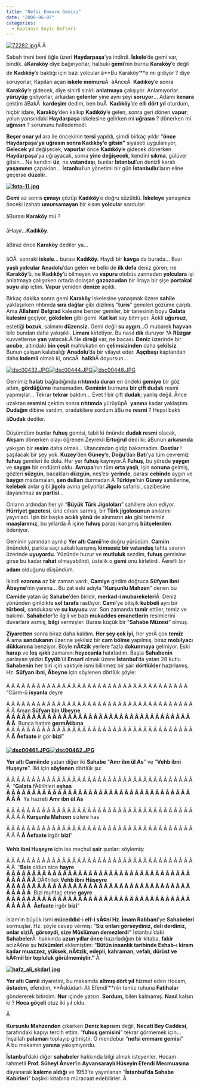 ```yaml
---
title: "Nefsi Emmare Gemisi"
date: "2008-06-07"
categories: 
  - Kaptanın Seyir Defteri
---
```


[](/uploads/2008/06/dsc00462.jpg "dsc00462.JPG")[](/uploads/2008/06/hafz_ali_skdarl.jpg "hafz_ali_skdarl.jpg")[](/uploads/2008/06/dsc00448.jpg "dsc00448.JPG")[![72282.jpg](/uploads/2008/06/72282.jpg)](/uploads/2008/06/72282.jpg "72282.jpg")Â Â 

Sabah treni beni öğle üzeri **Haydarpaşa**’ya indirdi. **İskele**’de gemi var, bindik. â**Karaköy** diye bağırıyorlar, halbuki **gemi**’nin burnu **Karaköy**’e değil de **Kadıköy**’e baktığı için bazı yolcular â**Bu Karaköy’**e mi gidiyor ? diye soruyorlar, Kapıları açan **iskele memuru**Â  âÃnceÂ  **Kadıköy**’e sonra **Karaköy**’e gidecek, diye sinirli sinirli **anlatmaya** çalışıyor. Anlamıyorlar… **yürüyüp** gidiyorlar, arkadan **gelenler** yine aynı şeyi **soruyor**… Adamı **kenara** çektim âBakÂ  **kardeşim** dedim, ben buÂ  **Kadıköy**’de **elli dört yıl** oturdum, hiçbir idare, **Karaköy**’den kalkıp **Kadıköy**’e gelen, sonra geri dönen **vapur**; yolun yarısındaki **Haydarpaşa** iskelesine gelirken mi **uğrasın** ? dönerken mi **uğrasın** ? sorununu halledemedi.

**Beşer onar yıl** ara ile öncekinin **tersi** yapıldı, şimdi birkaç yıldır “**önce Haydarpaşa’ya uğrasın sonra Kadıköy’e gitsin”** siyaseti uygulanıyor, **Gelecek yı**l değişecek, **vapurlar** önce **Kadıköy**’e gidecek dönerken **Haydarpaşa**’ya uğrayacak, sonra **yine değişecek**, kendini **sıkma**, gülüver gitsin… Ne kendini **üz**, ne **vatandaşı**, bunlar **İstanbul**’un denizli karalı **yaşamının** çapakları… **İstanbul**’un yönetimi bir gün **İstanbullu**’ların eline geçerse **düzelir**.

**[](/uploads/2008/06/f_vapurlarmm_6961e34.jpg "f_vapurlarmm_6961e34.jpg")[![foto-11.jpg](/uploads/2008/06/foto-11.jpg)](/uploads/2008/06/foto-11.jpg "foto-11.jpg")**

**Gemi** az sonra **çımayı** çözüp **Kadıköy**’e doğru süzüldü. **İskeleye** yanaşınca önceki izahatı **umursamayan** bir kısım **yolcular** sordular:

âBurası **Karaköy** mü ?

âHayır…**Kadıköy**.

âBiraz önce **Karaköy** dediler ya…

âOÂ  sonraki **iskele**… burası **Kadıköy.** Haydi bir **kavga** da burada… Bazı **yaşlı yolcular** **Anadolu**’dan gelen ve belki de **ilk defa** deniz gören; ne **Karaköy**’ü, ne **Kadıköy**’ü bilmeyen ve **vapuru** otobüs zanneden **yolculara** işi anlatmaya çalışırken ortada dolaşan **gazozcudan** bir liraya bir şişe **portakal suyu** alıp içtim. **Vapur** yeniden **denize** açıldı.

Birkaç dakika sonra gemi **Karaköy** iskelesine yanaşmak üzere **sahile** yaklaşırken rıhtımda **sıra dağlar** gibi dizilmiş “**turis**” gemileri gözüme çarptı. Ama **Allahım**! **Belgrad** kalesine benzer gemiler, bir tanesinin boyu **Galata kulesini** geçiyor, **gökdelen** gibi gemi. **Kat kat** say bitmiyor. Åekli **uğursuz**, estetiği **bozuk**, salınımı **düzensiz.** Gemi değil **su aygırı**…O mubarek **hayvan** bile bundan daha yakışıklı. **Limanı** kirletiyor. Bu nasıl **dik** duruyor ?Â **Rüzgar** kuvvetlense **yan** yatacak.Â Ne **direği** var, ne bacası. **Deni**z üzerinde bir **ucube,** altındaki **bin çeşit** mahlukatın en **çelimsizinden** daha **şekilsiz**. Bunun çalışan kalabalığı **Anadolu**’da bir vilayet eder. **Aşçıbaşı** kaptandan daha **kıdemli** olmalı ki, oncaÂ  **halklı**Â doyursun…

[![dsc00432.JPG](/uploads/2008/06/dsc00432.JPG)](/uploads/2008/06/dsc00432.jpg "dsc00432.JPG")[![dsc00444.JPG](/uploads/2008/06/dsc00444.JPG)](/uploads/2008/06/dsc00444.jpg "dsc00444.JPG")[](/uploads/2008/06/dsc00447.jpg "dsc00447.JPG")[![dsc00448.JPG](/uploads/2008/06/dsc00448.JPG)](/uploads/2008/06/dsc00448.jpg "dsc00448.JPG")

Gemimiz **halatı** bağladığında **rıhtımda duran** en öndeki **gemiye** bir göz attım, **gördüğüme** inanamadım. **Geminin** burnuna **bir çift dudak** resmi yapmışlar… Tekrar **tekrar** baktım… Evet ! bir çift **dudak**; yanlış değil. Ãnce uzaktan **resmini** çektim sonra **rıhtımda** yürüyüpÂ  **yanın**a kadar yaklaştım. **Dudağın** dibine vardım, oradakilere sordum âBu ne **resmi** ? Hepsi baktı â**Dudak** dediler.

Düşümdüm bunlar **fuhuş** gemisi, tabii ki önünde **dudak resmi** olacak, **Akşam** dönerken olayı öğrenen Zeyrekli **Ertuğrul** dedi ki: âBunun **arkasında** yakışan bir **resim** daha olmalı… Utancımdan gidip bakamadım. **Dostlar** ! şaşılacak bir şey yok. **Kuzey**’den **Güney**’e, **Doğu**’dan **Batı**’ya tüm çevremiz **fuhuş** gemileri ile dolu. Her yer **fuhuş** kaynıyor.Â **Fuhuş**, bu yörede **yaygın** ve **saygın** bir endüstri oldu. **Avrupa**’nın tüm **orta yaşlı**, işin **sonuna** gelmiş, gözleri **süzgün**, bacakları **düzgün**, neş’esi **yerinde**, parası **cebinde** aygın ve **baygın** madamaları, **şen dulları** durmadan Â **Türkiye**’nin **Güney** sahillerine, **kelebek** avlar gibi **jigolo** avına geliyorlar.**Jigolo** safarisi, cazibesine dayanılmaz **av partisi**…

Onların ardından her yıl “**Büyük Türk Jigoloları**” sahillere akın ediyor. **Hürriyet gazetesi**, ünü cıhanı sarmış, bir **Türk jigolosunun** anılarını yayınladı. İşin bir başka **acıklı yönü** de alnımızın **akı** gibi tertemiz **maaşlarımız,** bu yıllarda Â içine **fuhuş** parası karışmış **bütçelerden** ödeniyor.

Geminin yanından ayrılıp **Yer altı Camii**’ne doğru yürüdüm. **Camiin** önündeki, parkta saçı sakalı karışmış **kimsesiz bir vatandaş** tahta sıranın üzerinde **uyuyordu.** Yüzünde huzur ve **mutluluk** sezdim, **fuhuş** gemisine girse bu kadar **rahat** olmayabilirdi, üstelik o **gemi** onu kirletirdi. Åerefli bir **adam** olduğunu düşündüm.

İkindi **ezanına** az bir zaman vardı, **Camiye** girdim doğruca **Süfyan ibni Ãbeyne**’nin yanına… Bu zat eski adıyla “**Kurşunlu Mahzen**” denen bu **Camide** yatan üç **Sahabe**’den biridir, **merkad-i mubarekeleri**Â  Deniz yönünden girildikte **sol tarafa** rastlıyor. **Cami**’ye bitişik **kubbeli** ayrı bir **türbesi,** sandukası ve **su kuyusu** var. Son zamanda **tamir** ettiler, temiz ve bakımlı. **Sahabeler**’le ilgili ve bazı **mukaddes emanetlerin** resimlerini duvarlara asmış, **bilgi** vermişler. Burası küçük bir “**Sahabe Müzesi**” olmuş.

**Ziyaretten** sonra biraz daha kaldım. **Her şey çok iyi,** her yerÂ çok **temiz** Â ama **sandukanın** üzerine şekilsiz bir **cam bölme** yapılmış, biraz **mobilyacı** **dükkanına** benziyor. Böyle **nÃ¢zik** yerlere fazla **dokunmaya** gelmiyor. Eski **harap** ve **loş ışıklı** zamanını **heyecanla** hatırladım. Başta **Sahabenin** parlayan yıldızı **Eyyüb**’ül **Ensarî** olmak üzere **İstanbul**’da yatan 28 kutlu **Sahabenin** her biri için vaktiyle ismi bilinmez bir şair **dörtlükler** hazırlamış, Hz. **Süfyan ibni, Ãbeyne** için söylenen dörtlük şöyle:

Â Â Â Â Â Â Â Â Â Â Â Â Â Â Â Â Â Â Â Â Â Â Â Â Â Â Â Â Â Â Â Â Â Â Â Â  “Cürm-ü **isyanla** deyre

Â Â Â Â Â Â Â Â Â Â Â Â Â Â Â Â Â Â Â Â Â Â Â Â Â Â Â Â Â Â Â Â Â Â Â Â Â Â Â Aman **Süfyan bin Ubeyne Â Â Â Â Â Â Â Â Â Â Â Â Â Â Â Â Â Â Â Â Â Â Â Â Â Â Â Â Â Â Â Â Â Â Â Â Â Â**  Bunca hattım **germÃ¢bına** Â Â Â Â Â Â Â Â Â Â Â Â Â Â Â Â Â Â Â Â Â Â Â Â Â Â Â Â Â Â Â Â Â Â Â Â Â Â **Â Åefaate** ir gör **bizi**”

**[![dsc00461.JPG](/uploads/2008/06/dsc00461.JPG)](/uploads/2008/06/dsc00461.jpg "dsc00461.JPG")[![dsc00462.JPG](/uploads/2008/06/dsc00462.JPG)](/uploads/2008/06/dsc00462.jpg "dsc00462.JPG")**

**Yer altı Camiinde** yatan diğer iki **Sahabe** “**Amr ibn ül As**” ve “**Vehb ibni Huşeyre**”. İlki için **söylenen** dörtlük şu:

Â Â Â Â Â Â Â Â Â Â Â Â Â Â Â Â Â Â Â Â Â Â Â Â Â Â Â Â Â Â Â Â Â Â Â Â Â Â  “**Galata** fÃ¢tihleri **eşhas Â Â Â Â Â Â Â Â Â Â Â Â Â Â Â Â Â Â Â Â Â Â Â Â Â Â Â Â Â Â Â Â Â Â Â Â Â Â Â**  Ya hazreti **Amr ibn ül As**

Â Â Â Â Â Â Â Â Â Â Â Â Â Â Â Â Â Â Â Â Â Â Â Â Â Â Â Â Â Â Â Â Â Â Â Â Â Â Â Â Â **Kurşunlu Mahzen** sizlere has

Â Â Â Â Â Â Â Â Â Â Â Â Â Â Â Â Â Â Â Â Â Â Â Â Â Â Â Â Â Â Â Â Â Â Â Â Â Â Â Â **Â Åefaate** irgör **bizi**”

**Vehb ibni Huşeyre** için ise meçhul **şair** şunları söylemiş:

Â Â Â Â Â Â Â Â Â Â Â Â Â Â Â Â Â Â Â Â Â Â Â Â Â Â Â Â Â Â Â Â Â Â Â Â Â Â Â  “**Bais** oldun nice **hayre Â Â Â Â Â Â Â Â Â Â Â Â Â Â Â Â Â Â Â Â Â Â Â Â Â Â Â Â Â Â Â Â Â Â Â Â Â Â Â Â Â Â** DÃ¢hilek **Vehb ibni Hüşeyre Â Â Â Â Â Â Â Â Â Â Â Â Â Â Â Â Â Â Â Â Â Â Â Â Â Â Â Â Â Â Â Â Â Â Â Â Â Â Â Â Â**  Bizi muhtaç etme **gayre Â Â Â Â Â Â Â Â Â Â Â Â Â Â Â Â Â Â Â Â Â Â Â Â Â Â Â Â Â Â Â Â Â Â Â Â Â Â Â Â Â**  **Åefaate** irgör **bizi**”

İslam’ın büyük ismi **müceddid**\-i **elf-i sÃ¢ni Hz. İmam Rabbani**’ye **Sahabeleri** sormuşlar. Hz. şöyle cevap vermiş: “**Siz onları görseydiniz, deli derdiniz, onlar siziÂ  görseydi, size Müslüman demezlerdi”** İstanbul’daki **Sahabeler**Â  hakkında **uzun yıllar önce** hazırladığım bir kitaba, **fakir** acizÃ¢ne şu **hükümleri** eklemiştim: “**Bütün insanlık tarihinde Eshab-ı kiram kadar muazzez, yüksek, nÃ¢zik, edepli, kahraman, vefalı, dürüst ve kÃ¢mil bir topluluk görülmemiştir.”** Â 

**[![hafz_ali_skdarl.jpg](/uploads/2008/06/hafz_ali_skdarl.jpg)](/uploads/2008/06/hafz_ali_skdarl.jpg "hafz_ali_skdarl.jpg")**

**Yer altı Camii** ziyaretini, bu makamda **altmış dört yıl** hizmet eden Hocam, **üstadım,** efendim, **Ãsküdarlı Ali Efendi’**nin temiz ruhuna **Fatihalar** göndererek bitirdim. **Nur** içinde yatsın. **Sordum,** bilen kalmamış. **Nasıl** kalsın ki ? **Hoca göçeli** otuz iki yıl oldu.

Â 

**Kurşunlu Mahzenden** çıkarken **Deniz kapısını** değil, **Necati Bey Caddesi**, tarafındaki kapıyı tercih ettim. “**fuhuş gemisini**” tekrar görmemek için… İnşallah **palamarı** toplayıp gitmiştir. O mendebur “**nefsi emmare gemisi**” Â bu makamın **yanına** yakışmıyordu.

**İstanbul**’daki diğer **sahabeler** hakkında bilgi almak isteyenler, Hocam rahmetli **Prof. Süheyl Ãnver**’in **Ayvansaraylı Hüseyin Efendi** **Mecmuasına** dayanarak **kaleme aldığı** ve 1953’te yayınlanan “**İstanbul’da Sahabe Kabirleri**” başlıklı kitabına müracaat edebilirler. Â
